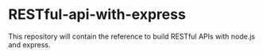 # RESTful-api-with-express

This repository will contain the reference to build RESTful APIs with node.js and express.  
